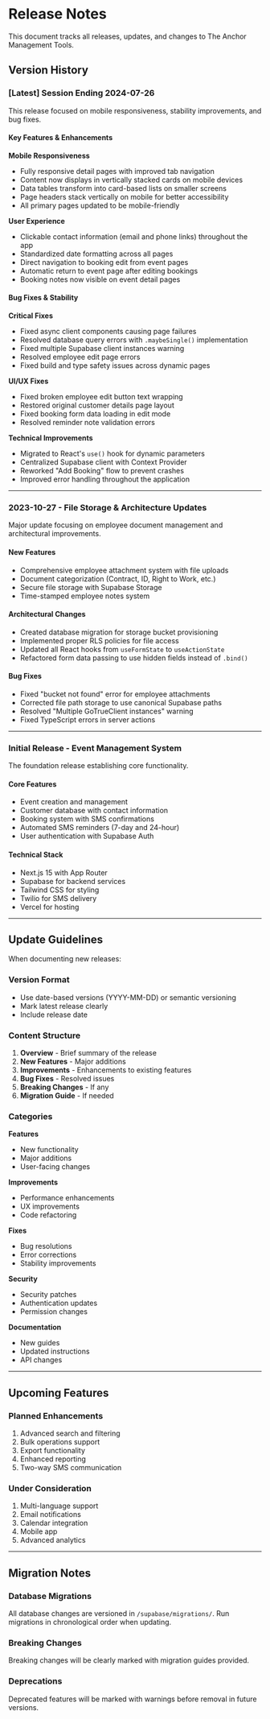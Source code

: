 # Release Notes

This document tracks all releases, updates, and changes to The Anchor Management Tools.

## Version History

### [Latest] Session Ending 2024-07-26

This release focused on mobile responsiveness, stability improvements, and bug fixes.

#### Key Features & Enhancements

**Mobile Responsiveness**
- Fully responsive detail pages with improved tab navigation
- Content now displays in vertically stacked cards on mobile devices
- Data tables transform into card-based lists on smaller screens
- Page headers stack vertically on mobile for better accessibility
- All primary pages updated to be mobile-friendly

**User Experience**
- Clickable contact information (email and phone links) throughout the app
- Standardized date formatting across all pages
- Direct navigation to booking edit from event pages
- Automatic return to event page after editing bookings
- Booking notes now visible on event detail pages

#### Bug Fixes & Stability

**Critical Fixes**
- Fixed async client components causing page failures
- Resolved database query errors with `.maybeSingle()` implementation
- Fixed multiple Supabase client instances warning
- Resolved employee edit page errors
- Fixed build and type safety issues across dynamic pages

**UI/UX Fixes**
- Fixed broken employee edit button text wrapping
- Restored original customer details page layout
- Fixed booking form data loading in edit mode
- Resolved reminder note validation errors

**Technical Improvements**
- Migrated to React's `use()` hook for dynamic parameters
- Centralized Supabase client with Context Provider
- Reworked "Add Booking" flow to prevent crashes
- Improved error handling throughout the application

---

### 2023-10-27 - File Storage & Architecture Updates

Major update focusing on employee document management and architectural improvements.

#### New Features
- Comprehensive employee attachment system with file uploads
- Document categorization (Contract, ID, Right to Work, etc.)
- Secure file storage with Supabase Storage
- Time-stamped employee notes system

#### Architectural Changes
- Created database migration for storage bucket provisioning
- Implemented proper RLS policies for file access
- Updated all React hooks from `useFormState` to `useActionState`
- Refactored form data passing to use hidden fields instead of `.bind()`

#### Bug Fixes
- Fixed "bucket not found" error for employee attachments
- Corrected file path storage to use canonical Supabase paths
- Resolved "Multiple GoTrueClient instances" warning
- Fixed TypeScript errors in server actions

---

### Initial Release - Event Management System

The foundation release establishing core functionality.

#### Core Features
- Event creation and management
- Customer database with contact information
- Booking system with SMS confirmations
- Automated SMS reminders (7-day and 24-hour)
- User authentication with Supabase Auth

#### Technical Stack
- Next.js 15 with App Router
- Supabase for backend services
- Tailwind CSS for styling
- Twilio for SMS delivery
- Vercel for hosting

---

## Update Guidelines

When documenting new releases:

### Version Format
- Use date-based versions (YYYY-MM-DD) or semantic versioning
- Mark latest release clearly
- Include release date

### Content Structure
1. **Overview** - Brief summary of the release
2. **New Features** - Major additions
3. **Improvements** - Enhancements to existing features
4. **Bug Fixes** - Resolved issues
5. **Breaking Changes** - If any
6. **Migration Guide** - If needed

### Categories

**Features**
- New functionality
- Major additions
- User-facing changes

**Improvements**
- Performance enhancements
- UX improvements
- Code refactoring

**Fixes**
- Bug resolutions
- Error corrections
- Stability improvements

**Security**
- Security patches
- Authentication updates
- Permission changes

**Documentation**
- New guides
- Updated instructions
- API changes

---

## Upcoming Features

### Planned Enhancements
1. Advanced search and filtering
2. Bulk operations support
3. Export functionality
4. Enhanced reporting
5. Two-way SMS communication

### Under Consideration
1. Multi-language support
2. Email notifications
3. Calendar integration
4. Mobile app
5. Advanced analytics

---

## Migration Notes

### Database Migrations
All database changes are versioned in `/supabase/migrations/`. Run migrations in chronological order when updating.

### Breaking Changes
Breaking changes will be clearly marked with migration guides provided.

### Deprecations
Deprecated features will be marked with warnings before removal in future versions.